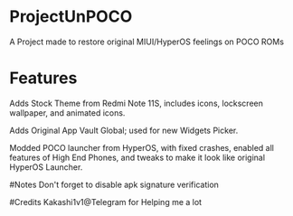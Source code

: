# ProjectUnPOCO
A Project made to restore original MIUI/HyperOS feelings on POCO ROMs 

# Features
Adds Stock Theme from Redmi Note 11S, includes icons, lockscreen wallpaper, and animated icons. 

Adds Original App Vault Global; used for new Widgets Picker.

Modded POCO launcher from HyperOS, with fixed crashes, enabled all features of High End Phones, and tweaks to make it look like original HyperOS Launcher.

#Notes
Don't forget to disable apk signature verification

#Credits
Kakashi1v1@Telegram for Helping me a lot
